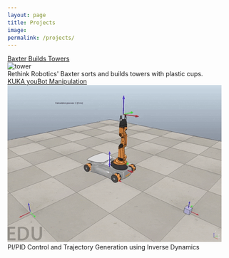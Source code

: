 ```yaml
---
layout: page
title: Projects
image:
permalink: /projects/
---
```


<!-- Robot Hand -->
<div class="project-entry">
    <a href="/baxtower">
        <div class="project-title">
            Baxter Builds Towers
        </div>
    </a>
    <div class="project-content">
        <div class="project-img">
            <img src="/img/fasttower.gif" alt="tower">
        </div>
        <div class="project-desc">
            Rethink Robotics' Baxter sorts and builds towers with plastic cups.
        </div>
    </div>
</div>

<!-- youBot -->
<div class="project-entry">
    <a href="/youbot">
        <div class="project-title">
            KUKA youBot Manipulation
        </div>
    </a>
    <div class="project-content">
        <div class="project-img">
            <img src="/img/youbot.gif" alt="youbot">
        </div>
        <div class="project-desc">
            PI/PID Control and Trajectory Generation using Inverse Dynamics
        </div>
    </div>
</div>
